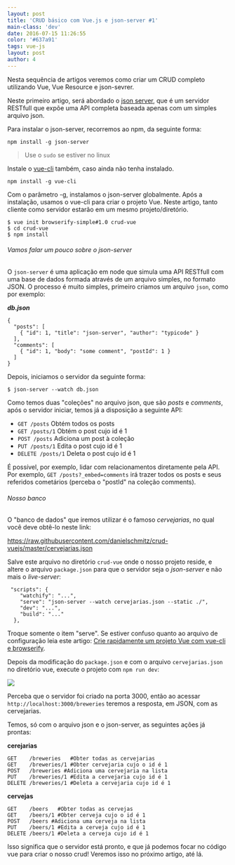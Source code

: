 ```yaml
---
layout: post
title: 'CRUD básico com Vue.js e json-server #1'
main-class: 'dev'
date: 2016-07-15 11:26:55 
color: '#637a91'
tags: vue-js
layout: post
author: 4
---
```


Nesta sequência de artigos veremos como criar um CRUD completo utilizando Vue, Vue Resource e json-sevrer.

Neste primeiro artigo, será abordado o [json server](https://github.com/typicode/json-server), que é um servidor RESTfull que expõe uma API completa baseada apenas com um simples arquivo json.

Para instalar o json-server, recorremos ao npm, da seguinte forma:

```
npm install -g json-server 
```

> Use o `sudo` se estiver no linux

Instale o [vue-cli](https://github.com/vuejs/vue-cli) também, caso ainda não tenha instalado.

```
npm install -g vue-cli
```

Com o parâmetro -g,  instalamos o json-server globalmente. Após a instalação, usamos o vue-cli para criar o projeto Vue. Neste artigo, tanto cliente como servidor estarão em um mesmo projeto/diretório.

```
$ vue init browserify-simple#1.0 crud-vue
$ cd crud-vue
$ npm install
```

###### Vamos falar um pouco sobre o json-server

O  `json-server` é uma aplicação em node que simula uma API RESTfull com uma base de dados formada através de um arquivo simples, no formato JSON. O processo é muito simples, primeiro criamos um arquivo `json`, como por exemplo:


***db.json***
```
{
  "posts": [
    { "id": 1, "title": "json-server", "author": "typicode" }
  ],
  "comments": [
    { "id": 1, "body": "some comment", "postId": 1 }
  ]
}
```

Depois, iniciamos o servidor da seguinte forma:

```
$ json-server --watch db.json
```

Como temos duas "coleções" no arquivo json, que são *posts* e *comments*, após o servidor iniciar, temos já a disposição a seguinte API:

- `GET /posts` Obtém todos os posts
- `GET /posts/1` Obtém o post cujo id é 1
- `POST /posts` Adiciona um post à coleção
- `PUT /posts/1` Edita o post cujo id é 1
- `DELETE /posts/1` Deleta o post cujo id é 1

É possível, por exemplo, lidar com relacionamentos diretamente pela API. Por exemplo, `GET /posts?_embed=comments` irá trazer todos os posts e seus referidos cometários (perceba o "postId" na coleção comments).

###### Nosso banco
O "banco de dados" que iremos utilizar é o famoso *cervejarias*, no qual você deve obtê-lo neste link: 

https://raw.githubusercontent.com/danielschmitz/crud-vuejs/master/cervejarias.json

Salve este arquivo no diretório `crud-vue` onde o nosso projeto reside, e altere o arquivo `package.json` para que o servidor seja o *json-server* e não mais o *live-server*:

```
 "scripts": {
    "watchify": "...",
    "serve": "json-server --watch cervejarias.json --static ./",
    "dev": "...",
    "build": "..."
  },
``` 

Troque somente o item "serve". Se estiver confuso quanto ao arquivo de configuração leia este artigo: [Crie rapidamente um projeto Vue com vue-cli e browserify](http://www.vuejs-brasil.com.br/crie-rapidamente-um-projeto-vue-com-vue-cli-e-browserify/).

Depois da modificação do `package.json` e com o arquivo `cervejarias.json` no diretório vue, execute o projeto com `npm run dev`:

![](/content/images/2016/07/2016-07-15-08_13_27-npm-1.png)

Perceba que o servidor foi criado na porta 3000, então ao acessar `http://localhost:3000/breweries` teremos a resposta, em JSON, com as cervejarias. 

Temos, só com o arquivo json e o json-server, as seguintes ações já prontas:

**cerejarias**
```
GET    /breweries   #Obter todas as cervejarias 
GET    /breweries/1 #Obter cervejaria cujo o id é 1
POST   /breweries #Adiciona uma cervejaria na lista 
PUT    /breweries/1 #Edita a cervejaria cujo id é 1
DELETE /breweries/1 #Deleta a cervejaria cujo id é 1
```

**cervejas**
```
GET    /beers   #Obter todas as cervejas 
GET    /beers/1 #Obter cerveja cujo o id é 1
POST   /beers #Adiciona uma cerveja na lista 
PUT    /beers/1 #Edita a cerveja cujo id é 1
DELETE /beers/1 #Deleta a cerveja cujo id é 1
```

Isso significa que o servidor está pronto, e que já podemos focar no código vue para criar o nosso crud! Veremos isso no próximo artigo, até lá.


